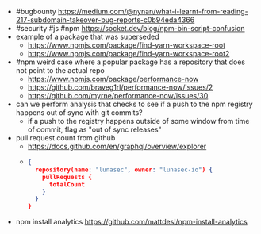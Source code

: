 - #bugbounty https://medium.com/@nynan/what-i-learnt-from-reading-217-subdomain-takeover-bug-reports-c0b94eda4366
- #security #js #npm https://socket.dev/blog/npm-bin-script-confusion
- example of a package that was superseded
	- https://www.npmjs.com/package/find-yarn-workspace-root
	- https://www.npmjs.com/package/find-yarn-workspace-root2
- #npm weird case where a popular package has a repository that does not point to the actual repo
	- https://www.npmjs.com/package/performance-now
	- https://github.com/braveg1rl/performance-now/issues/2
	- https://github.com/myrne/performance-now/issues/30
- can we perform analysis that checks to see if a push to the npm registry happens out of sync with git commits?
	- if a push to the registry happens outside of some window from time of commit, flag as "out of sync releases"
- pull request count from github
	- https://docs.github.com/en/graphql/overview/explorer
	- ```json
	  {
	    repository(name: "lunasec", owner: "lunasec-io") {
	      pullRequests {
	        totalCount
	      }
	    }
	  }
	  ```
- npm install analytics https://github.com/mattdesl/npm-install-analytics
